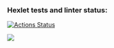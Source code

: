 ### Hexlet tests and linter status:
[![Actions Status](https://github.com/Holedesu/frontend-project-44/workflows/hexlet-check/badge.svg)](https://github.com/Holedesu/frontend-project-44/actions)

<a href="https://codeclimate.com/github/Holedesu/frontend-project-44/maintainability"><img src="https://api.codeclimate.com/v1/badges/48ae2f8a5f8757b951d8/maintainability" /></a>